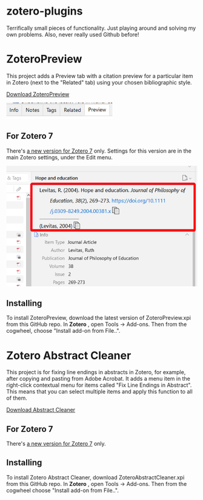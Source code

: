 # zotero-plugins
Terrifically small pieces of functionality. Just playing around and solving my own problems. Also, never really used Github before!

ZoteroPreview
===============

This project adds a Preview tab with a citation preview for a particular item in Zotero (next to the "Related" tab) using your chosen bibliographic style.

[Download ZoteroPreview](https://github.com/dcartertod/zotero-plugins/releases/download/0.1.6/ZoteroPreview.xpi)

![Image of standard panel with preview tab](https://raw.githubusercontent.com/dcartertod/zotero-plugins/main/ZoteroPreview/zotero-preview.PNG)

## For Zotero 7
There's [a new version for Zotero 7](https://github.com/dcartertod/zotero-plugins/releases) only. Settings for this version are in the main Zotero settings, under the Edit menu.

![Image of standard panel in v7 with preview under the title](https://github.com/dcartertod/zotero-plugins/raw/main/version7UI)

## Installing

To install ZoteroPreview, download the latest version of ZoteroPreview.xpi from this GitHub repo. In **Zotero** , open Tools -> Add-ons. Then from the cogwheel, choose "Install add-on from File..".


Zotero Abstract Cleaner
=======================

This project is for fixing line endings in abstracts in Zotero, for example, after copying and pasting from Adobe Acrobat. It adds a menu item in the right-click contextual menu for items called "Fix Line Endings in Abstract". This means that you can select multiple items and apply this function to all of them.

[Download Abstract Cleaner](https://github.com/dcartertod/zotero-plugins/releases/download/0.1.6/ZoteroAbstractCleaner.xpi)

## For Zotero 7
There's [a new version for Zotero 7](https://github.com/dcartertod/zotero-plugins/releases) only.

## Installing

To install Zotero Abstract Cleaner, download ZoteroAbstractCleaner.xpi from this GitHub repo. In **Zotero** , open Tools -> Add-ons. Then from the cogwheel choose "Install add-on from File..".

